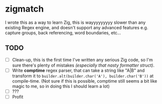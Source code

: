 # zigmatch

I wrote this as a way to learn Zig, this is wayyyyyyyyy slower than any existing Regex engine, and doesn't support any advanced features e.g. capture groups, back referencing, word boundaries, etc...

## TODO
- [ ] Clean-up, this is the first time I've written any serious Zig code, so I'm sure there's plenty of mistakes _(especially that nasty formatter struct)_.
- [ ] Write **comptime** regex parser, that can take a string like "A|B" and transform it to `builder.alt(builder.char('A'), builder.char('B'))` at compile-time. (Not sure if this is possible, comptime still seems a bit like magic to me, so in doing this I should learn a lot)
- [ ] ???
- [ ] Profit
